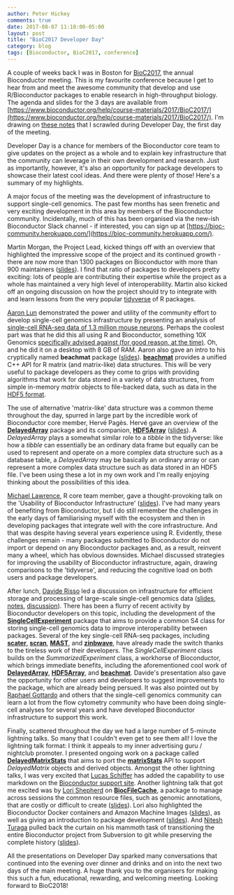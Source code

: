```yaml
---
author: Peter Hickey
comments: true
date: 2017-08-07 11:10:00-05:00
layout: post
title: "BioC2017 Developer Day"
category: blog
tags: [Bioconductor, BioC2017, conference]
---
```


A couple of weeks back I was in Boston for 
[BioC2017](https://www.bioconductor.org/help/course-materials/2017/BioC2017/), 
the annual Bioconductor meeting. This is my favourite conference because I get 
to hear from and meet the awesome community that develop and use R/Bioconductor 
packages to enable research in high-throughput biology. The agenda and slides 
for the 3 days are available from [https://www.bioconductor.org/help/course-materials/2017/BioC2017/](https://www.bioconductor.org/help/course-materials/2017/BioC2017/). I'm drawing on 
[these notes](https://docs.google.com/document/d/16TLlFBbRY2UHe_1K9Qoclh4erqco_MVCJ12m6JaZYlQ/edit?usp=sharing) that I scrawled during Developer Day, the first 
day of the meeting.

Developer Day is a chance for members of the Bioconductor core team to give 
updates on the project as a whole and to explain key infrastructure that the 
community can leverage in their own development and research. Just as 
importantly, however, it's also an opportunity for package developers to 
showcase their latest cool ideas. And there were plenty of those! Here's a
summary of my highlights.

A major focus of the meeting was the development of infrastructure to support 
single-cell genomics. The past few months has seen frenetic and very exciting 
development in this area by members of the Bioconductor community. 
Incidentally, much of this has been organised via the new-ish Bioconductor 
Slack channel - if interested, you can sign up at 
[https://bioc-community.herokuapp.com/](https://bioc-community.herokuapp.com/). 

Martin Morgan, the Project Lead, kicked things off with an overview that 
highlighted the impressive scope of the project and its continued growth - 
there are now more than 1300 packages on Bioconductor with more than 900 
maintainers ([slides](https://www.bioconductor.org/help/course-materials/2017/BioC2017/DDay/Bioc-2017-intro.pdf)). I find that ratio of packages to developers 
pretty exciting: lots of people are contributing their expertise while the 
project as a whole has maintained a very high level of interoperability. Martin 
also kicked off an ongoing discussion on how the project should try to 
integrate with and learn lessons from the very popular [tidyverse](http://tidyverse.org/) of R packages. 


[Aaron Lun](https://github.com/LTLA/) demonstrated the power and utility of 
the community effort to develop single-cell genomics infrastructure by 
presenting an analysis of [single-cell RNA-seq data of 1.3 million mouse neurons](https://community.10xgenomics.com/t5/10x-Blog/Our-1-3-million-single-cell-dataset-is-ready-to-download/ba-p/276). 
Perhaps the coolest part was that he did this all using R and Bioconductor, 
something 10X Genomics [specifically advised against (for good reason, at the time)](https://community.10xgenomics.com/t5/10x-Blog/Our-1-3-million-single-cell-dataset-is-ready-to-download/ba-p/276). 
Oh, and he did it on a desktop with 8 GB of RAM. Aaron also gave an intro to 
his cryptically named **beachmat** package 
([slides](https://www.bioconductor.org/help/course-materials/2017/BioC2017/Dday/AaronLun_beachmat.pdf)).
[**beachmat**](http://bioconductor.org/packages/beachmat/) 
provides a unified C++ API for R matrix (and matrix-like) data structures. This 
will be very useful to package developers as they come to grips with providing 
algorithms that work for data stored in a variety of data structures, from 
simple in-memory _matrix_ objects to file-backed data, such as data in the 
[HDF5 format](https://support.hdfgroup.org/HDF5/). 

The use of alternative 'matrix-like' data structure was a common theme 
throughout the day, spurred in large part by the incredible work of 
Bioconductor core member, Hervé Pagès. Hervé gave an overview of the 
[**DelayedArray**](https://bioconductor.org/packages/DelayedArray/) package 
and its companion, [**HDF5Array**](https://bioconductor.org/packages/HDF5Array/) 
([slides](https://www.bioconductor.org/help/course-materials/2017/BioC2017/DDay/Workshops/DelayedArray/Working_with_large_arrays.pdf)). A _DelayedArray_ plays a 
somewhat similar role to a _tibble_ in the tidyverse: like how a _tibble_ can 
essentially be an ordinary data frame but equally can be used to represent and 
operate on a more complex data structure such as a database table, a 
_DelayedArray_ may be basically an ordinary array or can represent a more 
complex data structure such as data stored in an HDF5 file. I've been using 
these a lot in my own work and I'm really enjoying thinking about the 
possibilities of this idea.

[Michael Lawrence](https://github.com/lawremi), R core team member, gave a 
thought-provoking talk on the 'Usability of Bioconductor Infrastructure' 
([slides](https://www.bioconductor.org/help/course-materials/2017/BioC2017/DDay/BOF/usability.pdf)). I've had many years of benefiting from Bioconductor, but I 
do still remember the challenges in the early days of familiarising myself with 
the ecosystem and then in developing packages that integrate well with the core 
infrastructure. And that was despite having several years experience using R. 
Evidently, these challenges remain - many packages submitted to Bioconductor do 
not import or depend on any Bioconductor packages and, as a result, 
reinvent many a wheel, which has obvious downsides. Michael discussed 
strategies for improving the usability of Bioconductor infrastructure, again, 
drawing comparisons to the 'tidyverse', and reducing the cognitive load on both 
users and package developers.

After lunch, [Davide Risso](http://vivo.med.cornell.edu/display/cwid-dar2062) 
led a discussion on infrastructure for efficient storage and processing of 
large-scale single-cell genomics data ([slides](https://www.bioconductor.org/help/course-materials/2017/BioC2017/Day1/BOF/SCE.html), [notes](https://www.bioconductor.org/help/course-materials/2017/BioC2017/Day1/BOF/Infrastructureforefficientstorageandprocessin.html), [discussion](https://support.bioconductor.org/p/98844/)). There has been a 
flurry of recent activity by Bioconductor developers on this topic, including 
the development of the 
[**SingleCellExperiment**](http://bioconductor.org/packages/SingleCellExperiment/) 
package that aims to provide a common S4 class for storing single-cell genomics 
data to improve interoperability between packages. Several of the key 
single-cell RNA-seq packages, including 
[**scater**](http://bioconductor.org/packages/scater/), 
[**scran**](http://bioconductor.org/packages/scran), 
[**MAST**](http://bioconductor.org/packages/MAST), and 
[**zinbwave**](http://bioconductor.org/packages/zinbwave), have already made 
the switch thanks to the tireless work of their developers. The _SingleCellExperiment_ class builds on the _SummarizedExperiment_ class, a 
workhorse of Bioconductor, which brings immediate benefits, including the
aforementioned cool work of 
[**DelayedArray**](https://bioconductor.org/packages/DelayedArray/), 
[**HDF5Array**](https://bioconductor.org/packages/HDF5Array/), and 
[**beachmat**](https://bioconductor.org/packages/beachmat/). Davide's 
presentation also gave the opportunity for other users and developers to 
suggest improvements to the package, which are already being persued. It was 
also pointed out by [Raphael Gottardo](https://www.fredhutch.org/en/labs/profiles/gottardo-raphael.html)
and others that the single-cell genomics 
community can learn a lot from the flow cytometry community who have been doing 
single-cell analyses for several years and have developed Bioconductor 
infrastructure to support this work.

Finally, scattered throughout the day we had a large number of 5-minute 
lightning talks. So many that I couldn't even get to see them all! I love the 
lightning talk format: I think it appeals to my inner advertising guru /
nightclub promoter. I presented ongoing work on a package called 
[**DelayedMatrixStats**](https://github.com/PeteHaitch/DelayedMatrixStats) that 
aims to port the 
[**matrixStats**](https://cran.r-project.org/package=matrixStats) API to 
support _DelayedMatrix_ objects and derived objects. Amongst the other 
lightning talks, I was very excited that 
[Lucas Schiffer](http://cunyisph.org/team/lucas-schiffer/) 
has added the capability to use markdown on the 
[Bioconductor support site](https://support.bioconductor.org/). Another 
lightning talk that got me excited was by 
[Lori Shepherd](https://twitter.com/lshep712?lang=en) on 
[**BiocFileCache**](https://bioconductor.org/packages/BiocFileCache/), a 
package to manage across sessions the common resource files, such as genomic 
annotations, that are costly or difficult to create 
([slides](https://www.bioconductor.org/help/course-materials/2017/BioC2017/DDay/LightningTalk/SessionIII/BiocFileCache.pptx)). Lori also highlighted the 
Bioconductor Docker containers and Amazon Machine Images 
([slides](https://www.bioconductor.org/help/course-materials/2017/BioC2017/DDay/LightningTalk/SessionIII/BiocDockersAndAMI.pptx)), 
as well as giving an introduction to package development ([slides](https://www.bioconductor.org/help/course-materials/2017/BioC2017/DDay/Workshop/MakeAPackage.html)). And [Nitesh Turaga](https://github.com/nturaga) 
pulled back the curtain on his mammoth task of transitioning the entire 
Bioconductor project from Subversion to git while preserving the complete 
history
([slides](https://www.bioconductor.org/help/course-materials/2017/BioC2017/DDay/Workshop/GitWithTheProgram.pdf)).

All the presentations on Developer Day sparked many conversations that 
continued into the evening over dinner and drinks and on into the next two days 
of the main meeting. A huge thank you to the organisers for making this such a 
fun, educational, rewarding, and welcoming meeting. Looking forward to BioC2018!
